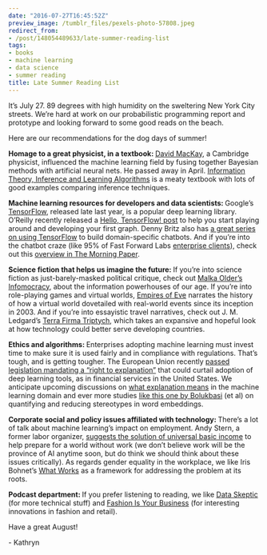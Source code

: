 ```yaml
---
date: "2016-07-27T16:45:52Z"
preview_image: /tumblr_files/pexels-photo-57808.jpeg
redirect_from:
- /post/148054489633/late-summer-reading-list
tags:
- books
- machine learning
- data science
- summer reading
title: Late Summer Reading List
---
```


<p>It’s July 27. 89 degrees with high humidity on the sweltering New York City streets. We’re hard at work on our probabilistic programming report and prototype and looking forward to some good reads on the beach. </p><p>Here are our recommendations for the dog days of summer!</p><p><b>Homage to a great physicist, in a textbook: </b><a href="https://en.wikipedia.org/wiki/David_J._C._MacKay">David MacKay</a>, a Cambridge physicist, influenced the machine learning field by fusing together Bayesian methods with artificial neural nets. He passed away in April. <a href="https://www.amazon.com/Information-Theory-Inference-Learning-Algorithms/dp/0521642981/">Information Theory, Inference and Learning Algorithms</a> is a meaty textbook with lots of good examples comparing inference techniques. </p><p><b>Machine learning resources for developers and data scientists: </b>Google’s <a href="https://www.tensorflow.org/">TensorFlow</a>, released late last year, is a popular deep learning library. O’Reilly recently released a <a href="https://www.oreilly.com/learning/hello-tensorflow">Hello, TensorFlow! post</a> to help you start playing around and developing your first graph. Denny Britz also has <a href="http://www.wildml.com/2016/07/deep-learning-for-chatbots-2-retrieval-based-model-tensorflow/">a great series on using TensorFlow</a> to build domain-specific chatbots. And if you’re into the chatbot craze (like 95% of Fast Forward Labs <a href="http://venturebeat.com/2016/07/26/chatbots-will-make-a-splash-in-the-enterprise-first/?utm_source=dlvr.it&amp;utm_medium=twitter">enterprise clients</a>), check out this <a href="https://blog.acolyer.org/2016/06/28/a-survey-of-available-corpora-for-building-data-driven-dialogue-systems/">overview in The Morning Paper</a>. </p><p><b>Science fiction that helps us imagine the future: </b>If you’re into science fiction as just-barely-masked political critique, check out <a href="https://www.amazon.com/dp/B0151U75ME/ref=dp-kindle-redirect?_encoding=UTF8&amp;btkr=1#nav-subnav">Malka Older’s Infomocracy</a>, about the information powerhouses of our age. If you’re into role-playing games and virtual worlds, <a href="http://www.empiresofeve.com/">Empires of Eve</a> narrates the history of how a virtual world dovetailed with real-world events since its inception in 2003. And if you’re into essayistic travel narratives, check out J. M. Ledgard’s <a href="https://www.amazon.com/Terra-Firma-Triptych-Robots-Kindle-ebook/dp/B011I5QPEK#nav-subnav">Terra Firma Triptych</a>, which takes an expansive and hopeful look at how technology could better serve developing countries. </p><p><b>Ethics and algorithms: </b>Enterprises adopting machine learning must invest time to make sure it is used fairly and in compliance with regulations. That’s tough, and is getting tougher. The European Union recently <a href="http://arxiv.org/pdf/1606.08813v1.pdf">passed legislation mandating a “right to explanation”</a> that could curtail adoption of deep learning tools, as in financial services in the United States. We anticipate upcoming discussions on <a href="https://www.andrew.cmu.edu/user/danupam/datta-sen-zick-oakland16.pdf">what explanation means</a> in the machine learning domain and ever more studies <a href="https://arxiv.org/abs/1606.06121">like this one by Bolukbasi</a> (et al) on quantifying and reducing stereotypes in word embeddings. </p><p><b>Corporate social and policy issues affiliated with technology: </b>There’s a lot of talk about machine learning’s impact on employment. Andy Stern, a former labor organizer, <a href="https://www.amazon.com/dp/B01BZ7XJFE/ref=dp-kindle-redirect?_encoding=UTF8&amp;btkr=1#nav-subnav">suggests the solution of universal basic income</a> to help prepare for a world without work (we don’t believe work will be the province of AI anytime soon, but do think we should think about these issues critically). As regards gender equality in the workplace, we like Iris Bohnet’s <a href="https://www.amazon.com/What-Works-Gender-Equality-Design/dp/0674089030/ref=sr_1_1?ie=UTF8&amp;qid=1468245155&amp;sr=8-1&amp;keywords=what+works+gender+equality+by+design">What Works</a> as a framework for addressing the problem at its roots. </p><p><b>Podcast department: </b>If you prefer listening to reading, we like <a href="http://dataskeptic.com/">Data Skeptic</a> (for more technical stuff) and <a href="http://fashionisyourbusiness.com/">Fashion Is Your Business</a> (for interesting innovations in fashion and retail). </p><p>Have a great August! </p><p>- Kathryn</p>
